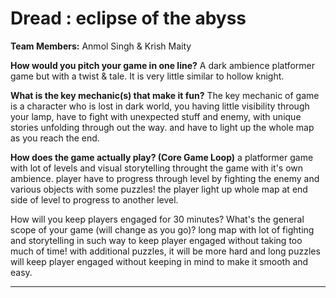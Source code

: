 # Dread : eclipse of the abyss

**Team Members:** Anmol Singh & Krish Maity

**How would you pitch your game in one line?** A dark ambience platformer game but with a twist & tale. It is very little similar 
to hollow knight.     

**What is the key mechanic(s) that make it fun?**
The key mechanic of game is a character who is lost in dark world, you having little visibility through your lamp, have to fight with
unexpected stuff and enemy, with unique stories unfolding through out the way. and have to light up the whole map as you reach the end.

**How does the game actually play? (Core Game Loop)**
a platformer game with lot of levels and visual storytelling throught the game with it's own ambience. player have to progress through level 
by fighting the enemy and various objects with some puzzles! the player light up whole map at end side of level to progress to another level. 

How will you keep players engaged for 30 minutes? What's the general scope of your game (will change as you go)?
long map with lot of fighting and storytelling in such way to keep player engaged without taking too much of time! with additional puzzles, it 
will be more hard and long puzzles will keep player engaged without keeping in mind to make it smooth and easy. 

---
